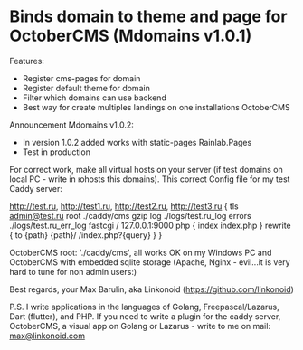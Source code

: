 Binds domain to theme and page for OctoberCMS (Mdomains v1.0.1)
===============================================================

Features:
- Register cms-pages for domain 
- Register default theme for domain
- Filter which domains can use backend
- Best way for create multiples landings on one installations OctoberCMS

Announcement Mdomains v1.0.2:
- In version 1.0.2 added works with static-pages Rainlab.Pages
- Test in production 

For correct work, make all virtual hosts on your server (if test domains on local PC - write in юhosts this domains).
This correct Config file for my test Caddy server:

http://test.ru, http://test1.ru, http://test2.ru, http://test3.ru {
tls admin@test.ru
root ./caddy/cms
gzip
log ./logs/test.ru_log
errors ./logs/test.ru_err_log
fastcgi / 127.0.0.1:9000 php {
index index.php
}
rewrite {
to {path} {path}/ /index.php?{query}
}
}

OctoberCMS root: './caddy/cms', all works OK on my Windows PC and OctoberCMS with embedded sqlite storage (Apache, Nginx - evil...it is very hard to tune for non admin users:)

Best regards, your Max Barulin, aka Linkonoid (https://github.com/linkonoid)

P.S. I write applications in the languages of Golang, Freepascal/Lazarus, Dart (flutter), and PHP.
If you need to write a plugin for the caddy server, OctoberCMS, a visual app on Golang or Lazarus - write to me on mail: max@linkonoid.com
